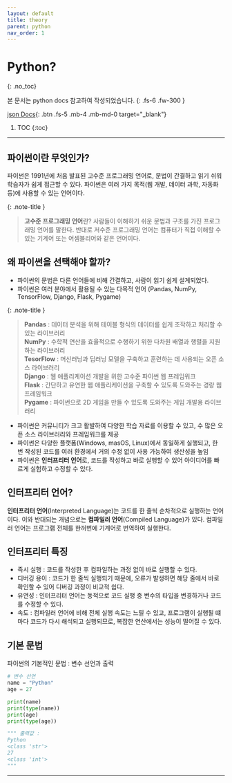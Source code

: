 ```yaml
---
layout: default
title: theory
parent: python
nav_order: 1
---
```


# Python?
{: .no_toc}

본 문서는 python docs 참고하여 작성되었습니다.
{: .fs-6 .fw-300 }

[json Docs][python json docs]{: .btn .fs-5 .mb-4 .mb-md-0 target="_blank"}

1. TOC
{:toc}

---

## 파이썬이란 무엇인가?
파이썬은 1991년에 처음 발표된 고수준 프로그래밍 언어로, 문법이 간결하고 읽기 쉬워 학습자가 쉽게 접근할 수 있다. 파이썬은 여러 가지 목적(웹 개발, 데이터 과학, 자동화 등)에 사용할 수 있는 언어이다.

{: .note-title }
> **고수준 프로그래밍 언어**란? 사람들이 이해하기 쉬운 문법과 구조를 가진 프로그래밍 언어를 말한다. 반대로 저수준 프로그래밍 언어는 컴퓨터가 직접 이해할 수 있는 기계어 또는 어셈블리어와 같은 언어이다.

## 왜 파이썬을 선택해야 할까?
- 파이썬의 문법은 다른 언어들에 비해 간결하고, 사람이 읽기 쉽게 설계되었다.
- 파이썬은 여러 분야에서 활용될 수 있는 다목적 언어 (Pandas, NumPy, TensorFlow, Django, Flask, Pygame)

{: .note-title }
> **Pandas** : 데이터 분석을 위해 테이블 형식의 데이터를 쉽게 조작하고 처리할 수 있는 라이브러리 <br>
> **NumPy** : 수학적 연산을 효율적으로 수행하기 위한 다차원 배열과 행렬을 지원하는 라이브러리 <br>
> **TesorFlow** : 머신러닝과 딥러닝 모델을 구축하고 훈련하는 데 사용되는 오픈 소스 라이브러리 <br>
> **Django** : 웹 애플리케이션 개발을 위한 고수준 파이썬 웹 프레임워크 <br>
> **Flask** : 간단하고 유연한 웹 애플리케이션을 구축할 수 있도록 도와주는 경량 웹 프레임워크 <br>
> **Pygame** : 파이썬으로 2D 게임을 만들 수 있도록 도와주는 게임 개발용 라이브러리

- 파이썬은 커뮤니티가 크고 활발하여 다양한 학습 자료를 이용할 수 있고, 수 많은 오픈 소스 라이브러리와 프레임워크를 제공
- 파이썬은 다양한 플랫폼(Windows, masOS, Linux)에서 동일하게 실행되고, 한 번 작성된 코드를 여러 환경에서 거의 수정 없이 사용 가능하여 생산성을 높임
- 파이썬은 **인터프리터 언어**로, 코드를 작성하고 바로 실행할 수 있어 아이디어를 빠르게 실험하고 수정할 수 있다.

## 인터프리터 언어?
**인터프리터 언어**(Interpreted Language)는 코드를 한 줄씩 순차적으로 실행하는 언어이다. 이와 반대되는 개념으로는 **컴파일러 언어**(Compiled Language)가 있다. 컴파일러 언어는 프로그램 전체를 한꺼번에 기계어로 번역하여 실행한다.

## 인터프리터 특징
- 즉시 실행 : 코드를 작성한 후 컴파일하는 과정 없이 바로 실행할 수 있다.
- 디버깅 용이 : 코드가 한 줄씩 실행되기 때문에, 오류가 발생하면 해당 줄에서 바로 확인할 수 있어 디버깅 과정이 비교적 쉽다.
- 유연성 : 인터프리터 언어는 동적으로 코드 실행 중 변수의 타입을 변경하거나 코드를 수정할 수 있다.
- 속도 : 컴파일러 언어에 비해 전체 실행 속도는 느릴 수 있고, 프로그램이 실행될 떄마다 코드가 다시 해석되고 실행되므로, 복잡한 연산에서는 성능이 떨어질 수 있다.

## 기본 문법
파이썬의 기본적인 문법 : 변수 선언과 출력
```py
# 변수 선언
name = "Python"
age = 27

print(name)
print(type(name))
print(age)
print(type(age))

""" 출력값 :
Python
<class 'str'>
27
<class 'int'>
"""
```

---
[python json docs]: https://docs.python.org/3/tutorial/index.html